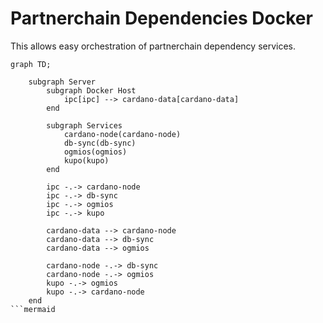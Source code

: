 # Partnerchain Dependencies Docker

This allows easy orchestration of partnerchain dependency services.

```mermaid
graph TD;

    subgraph Server
        subgraph Docker Host
            ipc[ipc] --> cardano-data[cardano-data]
        end

        subgraph Services
            cardano-node(cardano-node)
            db-sync(db-sync)
            ogmios(ogmios)
            kupo(kupo)
        end

        ipc -.-> cardano-node
        ipc -.-> db-sync
        ipc -.-> ogmios
        ipc -.-> kupo

        cardano-data --> cardano-node
        cardano-data --> db-sync
        cardano-data --> ogmios

        cardano-node -.-> db-sync
        cardano-node -.-> ogmios
        kupo -.-> ogmios
        kupo -.-> cardano-node
    end
```mermaid